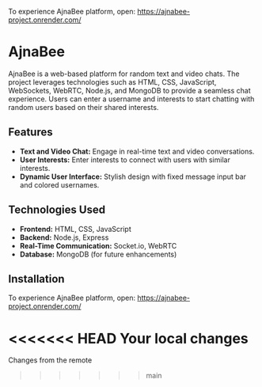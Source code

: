 To experience AjnaBee platform, open: https://ajnabee-project.onrender.com/

# AjnaBee

AjnaBee is a web-based platform for random text and video chats. The project leverages technologies such as HTML, CSS, JavaScript, WebSockets, WebRTC, Node.js, and MongoDB to provide a seamless chat experience. Users can enter a username and interests to start chatting with random users based on their shared interests.

## Features

- **Text and Video Chat:** Engage in real-time text and video conversations.
- **User Interests:** Enter interests to connect with users with similar interests.
- **Dynamic User Interface:** Stylish design with fixed message input bar and colored usernames.

## Technologies Used

- **Frontend:** HTML, CSS, JavaScript
- **Backend:** Node.js, Express
- **Real-Time Communication:** Socket.io, WebRTC
- **Database:** MongoDB (for future enhancements)

## Installation

To experience AjnaBee platform, open: https://ajnabee-project.onrender.com/


<<<<<<< HEAD
Your local changes
=======
Changes from the remote
>>>>>>> main
